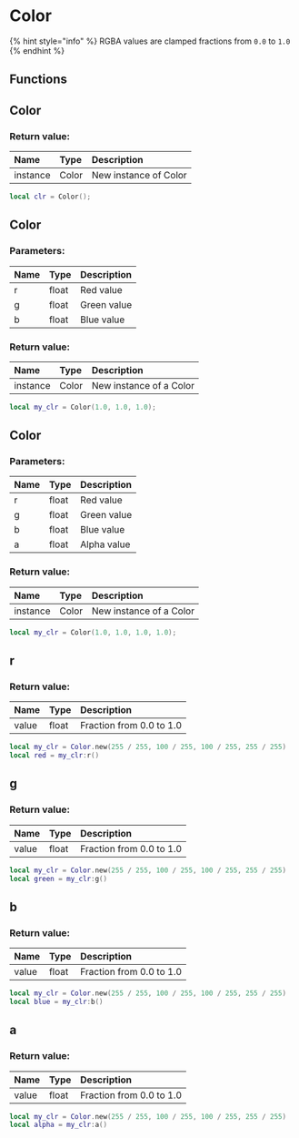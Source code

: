 # Color

{% hint style="info" %}
RGBA values are clamped fractions from `0.0` to `1.0`
{% endhint %}

## Functions

## Color

### Return value:

| Name | Type | Description |
| :--- | :--- | :--- |
| instance | Color | New instance of Color |

```lua
local clr = Color();
```

## Color

### Parameters:

| Name | Type | Description |
| :--- | :--- | :--- |
| r | float | Red value |
| g | float | Green value |
| b | float | Blue value |

### Return value:

| Name | Type | Description |
| :--- | :--- | :--- |
| instance | Color | New instance of a Color |

```lua
local my_clr = Color(1.0, 1.0, 1.0);
```

## Color

### Parameters:

| Name | Type | Description |
| :--- | :--- | :--- |
| r | float | Red value |
| g | float | Green value |
| b | float | Blue value |
| a | float | Alpha value |

### Return value:

| Name | Type | Description |
| :--- | :--- | :--- |
| instance | Color | New instance of a Color |

```lua
local my_clr = Color(1.0, 1.0, 1.0, 1.0);
```

## r

### Return value:

| Name | Type | Description |
| :--- | :--- | :--- |
| value | float | Fraction from 0.0 to 1.0 |

```lua
local my_clr = Color.new(255 / 255, 100 / 255, 100 / 255, 255 / 255)
local red = my_clr:r()
```

## g

### Return value:

| Name | Type | Description |
| :--- | :--- | :--- |
| value | float | Fraction from 0.0 to 1.0 |

```lua
local my_clr = Color.new(255 / 255, 100 / 255, 100 / 255, 255 / 255)
local green = my_clr:g()
```

## b

### Return value:

| Name | Type | Description |
| :--- | :--- | :--- |
| value | float | Fraction from 0.0 to 1.0 |

```lua
local my_clr = Color.new(255 / 255, 100 / 255, 100 / 255, 255 / 255)
local blue = my_clr:b()
```

## a

### Return value:

| Name | Type | Description |
| :--- | :--- | :--- |
| value | float | Fraction from 0.0 to 1.0 |

```lua
local my_clr = Color.new(255 / 255, 100 / 255, 100 / 255, 255 / 255)
local alpha = my_clr:a()
```